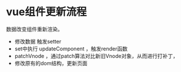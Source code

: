 

# vue组件更新流程

   数据改变组件重新渲染。

   - 修改数据 触发setter
   - set中执行 updateComponent ，触发render函数
   - patchVnode ，通过patch算法对比新旧Vnode对象，从而进行打补丁，
   - 修改原有的dom结构，更新页面
     